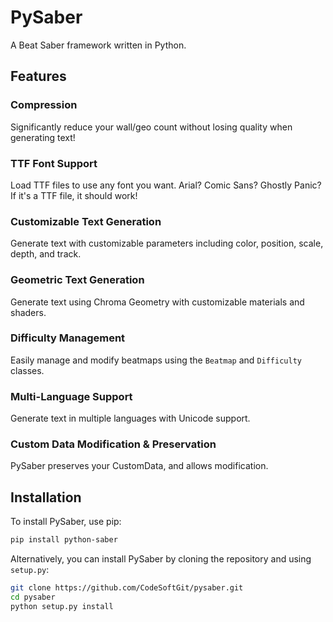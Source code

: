 # PySaber
A Beat Saber framework written in Python.

## Features
### Compression
Significantly reduce your wall/geo count without losing quality when generating text!
### TTF Font Support
Load TTF files to use any font you want. Arial? Comic Sans? Ghostly Panic? If it's a TTF file, it should work!
### Customizable Text Generation
Generate text with customizable parameters including color, position, scale, depth, and track.
### Geometric Text Generation
Generate text using Chroma Geometry with customizable materials and shaders.
### Difficulty Management
Easily manage and modify beatmaps using the `Beatmap` and `Difficulty` classes.
### Multi-Language Support
Generate text in multiple languages with Unicode support.
### Custom Data Modification & Preservation
PySaber preserves your CustomData, and allows modification.

## Installation
To install PySaber, use pip:

```sh
pip install python-saber
```

Alternatively, you can install PySaber by cloning the repository and using `setup.py`:

```sh
git clone https://github.com/CodeSoftGit/pysaber.git
cd pysaber
python setup.py install
```